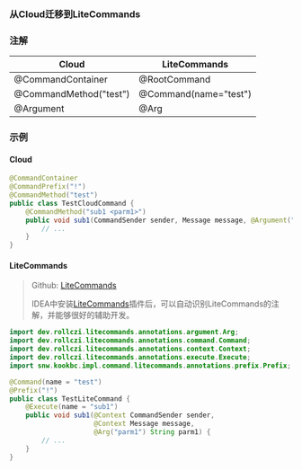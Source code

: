 ### 从Cloud迁移到LiteCommands

### 注解

| Cloud                  | LiteCommands          |
|------------------------|-----------------------|
| @CommandContainer      | @RootCommand          |
| @CommandMethod("test") | @Command(name="test") |
| @Argument              | @Arg                  |

### 示例
#### Cloud

```java
@CommandContainer
@CommandPrefix("!")
@CommandMethod("test")
public class TestCloudCommand {
    @CommandMethod("sub1 <parm1>")
    public void sub1(CommandSender sender, Message message, @Argument("parm1") String parm1) {
        // ...
    }
}
```

#### LiteCommands
> Github: [LiteCommands](https://github.com/Rollczi/LiteCommands)
> 
> IDEA中安装[LiteCommands](https://plugins.jetbrains.com/plugin/20799-litecommands)插件后，可以自动识别LiteCommands的注解，并能够很好的辅助开发。

```java
import dev.rollczi.litecommands.annotations.argument.Arg;
import dev.rollczi.litecommands.annotations.command.Command;
import dev.rollczi.litecommands.annotations.context.Context;
import dev.rollczi.litecommands.annotations.execute.Execute;
import snw.kookbc.impl.command.litecommands.annotations.prefix.Prefix;

@Command(name = "test")
@Prefix("!")
public class TestLiteCommand {
    @Execute(name = "sub1")
    public void sub1(@Context CommandSender sender,
                     @Context Message message,
                     @Arg("parm1") String parm1) {
        // ...
    }
}
```